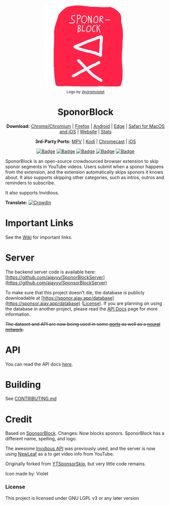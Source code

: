 <p align="center">
  <a href="https://sponsor.ajay.app"><img src="public/icons/LogoSponsorBlocker256px.png" alt="Logo"></img></a>

  <br/>
  <sub>Logo by <a href="https://github.com/virginviolet">@virginviolet</a></sub>
</p>

<h1 align="center">SponorBlock</h1>

<p align="center">
  <b>Download:</b>
  <a href="https://chrome.google.com/webstore/detail/mnjggcdmjocbbbhaepdhchncahnbgone">Chrome/Chromium</a> |
  <a href="https://addons.mozilla.org/addon/sponsorblock/?src=external-github">Firefox</a> |
  <a href="https://github.com/virginviolet/SponorBlock/wiki/Android">Android</a> |
  <a href="https://github.com/virginviolet/SponorBlock/wiki/Edge">Edge</a> |
  <a href="https://github.com/virginviolet/SponorBlock/wiki/Safari">Safari for MacOS and iOS</a> |
  <a href="https://sponsor.ajay.app">Website</a> |
  <a href="https://sponsor.ajay.app/stats">Stats</a>
</p>

<p align="center">
  <b>3rd-Party Ports:</b>
  <a href="https://github.com/virginviolet/SponorBlock/wiki/3rd-Party-Ports#mpv-media-player">MPV</a> |
  <a href="https://github.com/virginviolet/SponorBlock/wiki/3rd-Party-Ports#kodi">Kodi</a> |
  <a href="https://github.com/virginviolet/SponorBlock/wiki/3rd-Party-Ports#Chromecast">Chromecast</a> |
  <a href="https://github.com/virginviolet/SponorBlock/wiki/3rd-Party-Ports#ios">iOS</a>
</p>

<p align="center">
    <a href="https://addons.mozilla.org/addon/sponsorblock/?src=external-github"><img src="https://img.shields.io/amo/users/sponsorblock?label=Firefox%20Users" alt="Badge"></img></a>
    <a href="https://chrome.google.com/webstore/detail/mnjggcdmjocbbbhaepdhchncahnbgone"><img src="https://img.shields.io/chrome-web-store/users/mnjggcdmjocbbbhaepdhchncahnbgone?label=Chrome%20Users" alt="Badge"></img></a>
    <a href="https://sponsor.ajay.app/stats"><img src="https://img.shields.io/badge/dynamic/json?label=Submissions&query=totalSubmissions&suffix=%20segments&url=http%3A%2F%2Fsponsor.ajay.app%2Fapi%2FgetTotalStats&color=darkred" alt="Badge"></img></a>
    <a href="https://sponsor.ajay.app/stats"><img src="https://img.shields.io/badge/dynamic/json?label=Active%20Users&query=apiUsers&url=http%3A%2F%2Fsponsor.ajay.app%2Fapi%2FgetTotalStats&color=darkblue" alt="Badge"></img></a>
    <a href="https://sponsor.ajay.app/stats"><img src="https://img.shields.io/badge/dynamic/json?label=Time%20Saved%20From%20Skips&query=daysSaved&url=http%3A%2F%2Fsponsor.ajay.app%2Fapi%2FgetDaysSavedFormatted&color=darkgreen&suffix=%20days" alt="Badge"></img></a>
</p>



SponorBlock is an open-source crowdsourced browser extension to skip sponor segments in YouTube videos. Users submit when a sponor happens from the extension, and the extension automatically skips sponors it knows about. It also supports skipping other categories, such as intros, outros and reminders to subscribe.

It also supports Invidious.

**Translate:** [![Crowdin](https://badges.crowdin.net/sponsorblock/localized.svg)](https://crowdin.com/project/sponsorblock)

# Important Links

See the [Wiki](https://github.com/virginviolet/SponorBlock/wiki) for important links.

# Server

The backend server code is available here: [https://github.com/ajayyy/SponorBlockServer](https://github.com/ajayyy/SponsorBlockServer)

To make sure that this project doesn't die, the database is publicly downloadable at [https://sponor.ajay.app/database](https://sponsor.ajay.app/database) ([License](https://github.com/virginviolet/SponorBlock/wiki/Database-and-API-License)). If you are planning on using the database in another project, please read the [API Docs](https://wiki.sponsor.ajay.app/index.php/API_Docs) page for more information.

~~The dataset and API are now being used in some [ports](https://github.com/virginviolet/SponorBlock/wiki/3rd-Party-Ports) as well as a [neural network](https://github.com/andrewzlee/NeuralBlock).~~

# API

You can read the API docs [here](https://wiki.sponsor.ajay.app/w/API_Docs).

# Building
See [CONTRIBUTING.md](CONTRIBUTING.md)

# Credit

Based on [SponsorBlock](https://github.com/ajayyy/SponsorBlock). Changes: Now blocks sponors. SponorBlock has a different name, spelling, and logo.

The awesome [Invidious API](https://docs.invidious.io/) was previously used, and the server is now using [NewLeaf](https://git.sr.ht/~cadence/NewLeaf) as a to get video info from YouTube.

Originally forked from [YTSponsorSkip](https://github.com/NDevTK/YTSponsorSkip), but very little code remains.

Icon made by:
Violet

### License

This project is licensed under GNU LGPL v3 or any later version
